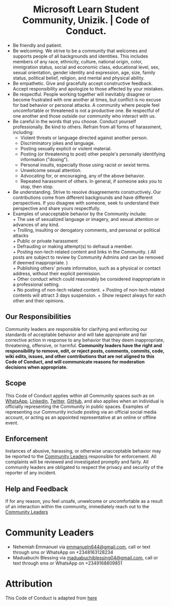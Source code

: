 <h1 align="center"> Microsoft Learn Student Community, Unizik. | Code of Conduct. </h1>

  -  Be friendly and patient. <br>
  -  Be welcoming. We strive to be a community that welcomes and supports people of all backgrounds and identities. This includes members of any race, ethnicity, culture, national origin, color, immigration status, social and economic class, educational level, sex, sexual orientation, gender identity and expression, age, size, family status, political belief, religion, and mental and physical ability. <br>
  -  Be empathetic. Give and gracefully accept constructive feedback. Accept responsibility and apologize to those affected by your mistakes. <br>
  -  Be respectful. People working together will inevitably disagree or become frustrated with one another at times, but conflict is no excuse for bad behavior or personal attacks. A community where people feel uncomfortable or threatened is not a productive one. Be respectful of one another and those outside our community who interact with us. <br>
  -  Be careful in the words that you choose. Conduct yourself professionally. Be kind to others. Refrain from all forms of harassment, including: <br>
        * Violent threats or language directed against another person.<br>
        * Discriminatory jokes and language. <br>
        * Posting sexually explicit or violent material. <br>
        * Posting (or threatening to post) other people's personally identifying information ("doxing"). <br>
        * Personal insults, especially those using racist or sexist terms. <br>
        * Unwelcome sexual attention. <br>
        * Advocating for, or encouraging, any of the above behavior. <br>
        * Repeated harassment of others. In general, if someone asks you to stop, then stop. <br>
  -  Be understanding. Strive to resolve disagreements constructively. Our contributions come from different backgrounds and have different perspectives. If you disagree with someone, seek to understand their perspective and share yours respectfully. <br>
  -  Examples of unacceptable behavior by the Community include: <br>
    + The use of sexualized language or imagery, and sexual attention or advances of any kind. <br>
    + Trolling, insulting or derogatory comments, and personal or political attacks <br>
    + Public or private harassment <br>
    + Defrauding or making attempt(s) to defraud a member. <br>
    + Posting non-tech related content and links in the Community. ( All posts are subject to review by Community Admins and can be removed if deemed inappropriate. ) <br>
    + Publishing others' private information, such as a physical or contact address, without their explicit permission. <br>
    + Other conduct which could reasonably be considered inappropriate in a professional setting. <br>
    + No posting of non-tech related content.
    + Posting of non-tech related contents will attract 3 days suspension.
    + Show respect always for each other and their opinions.

## Our Responsibilities
Community leaders are responsible for clarifying and enforcing our standards of acceptable behavior and will take appropriate and fair corrective action in response to any behavior that they deem inappropriate, threatening, offensive, or harmful.
<strong> Community leaders have the right and responsibility to remove, edit, or reject posts, comments, commits, code, wiki edits, issues, and other contributions that are not aligned to this Code of Conduct, and will communicate reasons for moderation decisions when appropriate. </strong>

## Scope
This Code of Conduct applies within all Community spaces such as on [WhatsApp](https://chat.whatsapp.com/JbGPfThrKAB71tp8K1UBUh), [Linkedin](https://www.linkedin.com/company/mlsaunizik), [Twitter](https://twitter.com/mlscunizik), [GitHub](https://github.com/mlscunizik/), and also applies when an individual is officially representing the Community in public spaces. Examples of representing our Community include posting via an official social media account, or acting as an appointed representative at an online or offline event.

## Enforcement
Instances of abusive, harassing, or otherwise unacceptable behavior may be reported to the [Community Leaders](#community-leaders) responsible for enforcement. All complaints will be reviewed and investigated promptly and fairly.
All community leaders are obligated to respect the privacy and security of the reporter of any incident.

## Help and Feedback
If for any reason, you feel unsafe, unwelcome or uncomfortable as a result of an interaction within the community, immediately reach out to the [Community Leaders](#community-leaders)

# Community Leaders
+ Nehemiah Emmanuel via emmanueln644@gmail.com, call or text through sms or WhatsApp on +2348163128234 <br>
+ Maduabuchi Blessing via maduabuchiblessing04@gmail.com, call or text through sms or WhatsApp on +2349168809851

# Attribution 
This Code of Conduct is adapted from [here](https://github.com/nworiekingslee/GitHub-NAU/blob/main/CODE%20OF%20CONDUCT.md)
